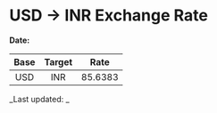 # USD → INR Exchange Rate

**Date:** 

| Base | Target | Rate  |
|:----:|:------:|:-----:|
| USD  | INR    | 85.6383 |

_Last updated: _